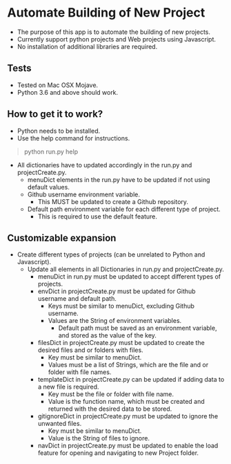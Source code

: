 # Automate Building of New Project
* The purpose of this app is to automate the building of new projects.
* Currently support python projects and Web projects using Javascript.
* No installation of additional libraries are required.

## Tests
* Tested on Mac OSX Mojave.
* Python 3.6 and above should work.

## How to get it to work?
* Python needs to be installed.
* Use the help command for instructions.
> python run.py help
* All dictionaries have to updated accordingly in the run.py and projectCreate.py.
    * menuDict elements in the run.py have to be updated if not using default values.
    * Github username environment variable.
        * This MUST be updated to create a Github repository.
    * Default path environment variable for each different type of project.
        * This is required to use the default feature.

## Customizable expansion
* Create different types of projects (can be unrelated to Python and Javascript).
    * Update all elements in all Dictionaries in run.py and projectCreate.py.
        * menuDict in run.py must be updated to accept different types of projects.
        * envDict in projectCreate.py must be updated for Github username and default path.
            * Keys must be similar to menuDict, excluding Github username.
            * Values are the String of environment variables.
                * Default path must be saved as an environment variable, and stored as the value of the key.
        * filesDict in projectCreate.py must be updated to create the desired files and or folders with files.
            * Key must be similar to menuDict.
            * Values must be a list of Strings, which are the file and or folder with file names.
        * templateDict in projectCreate.py can be updated if adding data to a new file is required.
            * Key must be the file or folder with file name.
            * Value is the function name, which must be created and returned with the desired data to be stored.
        * gitignoreDict in projectCreate.py must be updated to ignore the unwanted files.
            * Key must be similar to menuDict.
            * Value is the String of files to ignore.
        * navDict in projectCreate.py must be updated to enable the load feature for opening and navigating to new Project folder.
